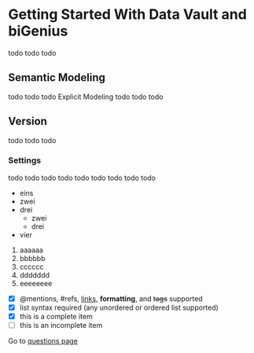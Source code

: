# Getting Started With Data Vault and biGenius
todo todo todo
## Semantic Modeling
todo todo todo
Explicit Modeling
todo todo todo
## Version
todo todo todo
### Settings
todo todo todo
todo todo todo
todo todo todo
- eins
- zwei
- drei
  - zwei
  - drei
- vier
  
1. aaaaaa
1. bbbbbb
1. cccccc
1. ddddddd
1. eeeeeeee

- [x] @mentions, #refs, [links](), **formatting**, and <del>tags</del> supported
- [x] list syntax required (any unordered or ordered list supported)
- [x] this is a complete item
- [ ] this is an incomplete item

Go to [questions page](questions.md)
